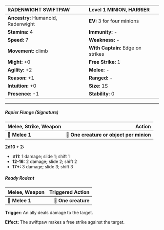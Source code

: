 | **RADENWIGHT SWIFTPAW**                  | Level 1 MINION, HARRIER                  |
|:-----------------------------------------|:-----------------------------------------|
| **Ancestry:** Humanoid, Radenwight       | **EV:** 3 for four minions               |
| **Stamina:** 4                           | **Immunity:** -                          |
| **Speed:** 7                             | **Weakness:** -                          |
| **Movement:** climb                      | **With Captain:** Edge on strikes        |
| **Might:** +0                            | **Free Strike:** 1                       |
| **Agility:** +2                          | **Melee:** -                             |
| **Reason:** +1                           | **Ranged:** -                            |
| **Intuition:** +0                        | **Size:** 1S                             |
| **Presence:** -1                         | **Stability:** 0                         |

---

##### **Rapier Flunge (Signature)**

| **Melee, Strike, Weapon** |                               **Action** |
| ------------------------- | ----------------------------------------:|
| **📏 Melee 1**            | **🎯 One creature or object per minion** |

**2d10 + 2:**

- **≤11:** 1 damage; slide 1; shift 1
- **12-16:** 2 damage; slide 2; shift 2
- **17+:** 3 damage; slide 3; shift 3

##### **Ready Rodent**

| **Melee, Weapon** | **Triggered Action** |
| ----------------- | --------------------:|
| **📏 Melee 1**    |  **🎯 One creature** |

**Trigger:** An ally deals damage to the target.

**Effect:** The swiftpaw makes a free strike against the target.
